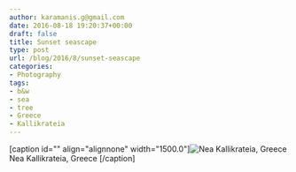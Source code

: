 ```yaml
---
author: karamanis.g@gmail.com
date: 2016-08-18 19:20:37+00:00
draft: false
title: Sunset seascape
type: post
url: /blog/2016/8/sunset-seascape
categories:
- Photography
tags:
- b&w
- sea
- tree
- Greece
- Kallikrateia
---
```


[caption id="" align="alignnone" width="1500.0"]![ Nea Kallikrateia, Greece ](/images/2016-08-18-20168sunset-seascape/image-asset.jpeg)
 Nea Kallikrateia, Greece [/caption]
